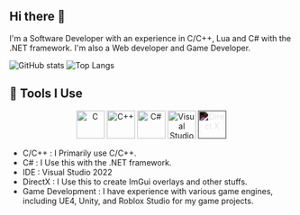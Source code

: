 ## Hi there 👋
I'm a Software Developer with an experience in C/C++, Lua and C# with the .NET framework. I'm also a Web developer and Game Developer.

![GitHub stats](https://github-readme-stats.vercel.app/api?username=NeoXa7&show_icons=true)
![Top Langs](https://github-readme-stats.vercel.app/api/top-langs/?username=NeoXa7&layout=compact)


## 🤖 Tools I Use
<!-- Language and Tool Badges -->
<p align="center">
<img src="https://cdn-icons-png.flaticon.com/512/3665/3665923.png" alt="C" width="50" height="50"/>
<img src="https://cdn-icons-png.flaticon.com/512/6132/6132222.png" alt="C++" width="50" height="50"/>
<img src="https://cdn-icons-png.flaticon.com/512/6132/6132221.png" alt="C#" width="50" height="50"/>
<img src="https://cdn-icons-png.flaticon.com/512/906/906324.png" alt="Visual Studio" width="50" height="50"/>
<img src="https://www.logo.wine/a/logo/DirectX/DirectX-Logo.wine.svg" alt="Direct X" width="50" height="50" style="filter: invert(1);"/>
</p>

- C/C++ : I Primarily use C/C++.
- C# : I Use this with the .NET framework.
- IDE : Visual Studio 2022
- DirectX : I Use this to create ImGui overlays and other stuffs.
- Game Development : I have experience with various game engines, including UE4, Unity, and Roblox Studio for my game projects.

<!--
**NeoXa7/NeoXa7** is a ✨ _special_ ✨ repository because its `README.md` (this file) appears on your GitHub profile.

Here are some ideas to get you started:

- 🔭 I’m currently working on ...
- 🌱 I’m currently learning ...
- 👯 I’m looking to collaborate on ...
- 🤔 I’m looking for help with ...
- 💬 Ask me about ...
- 📫 How to reach me: ...
- 😄 Pronouns: ...
- ⚡ Fun fact: ...
-->
